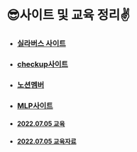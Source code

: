 # 😎사이트 및 교육 정리✌

- ### [실라버스 사이트](https://syllaverse.com/courses/4)

- ### [checkup사이트](https://www.notion.so/Checkup-acef1ae0213341e9a3f69a98e00682ee?v=ec440113653f45f59071038e079263df)

- ### [노션멤버](https://www.notion.so/9c59a547dc474d22929b98cce471232f?v=9f5e3e7bd5c84bfc8bebacb689d6d261)

- ### [MLP사이트](https://lc.multicampus.com/k-digital/#/connect/LCB20220119100084942)

- #### [2022.07.05 교육](./2022.07.05_교육.md)

- #### [2022.07.05 교육자료](./마크다운자료.pdf)
